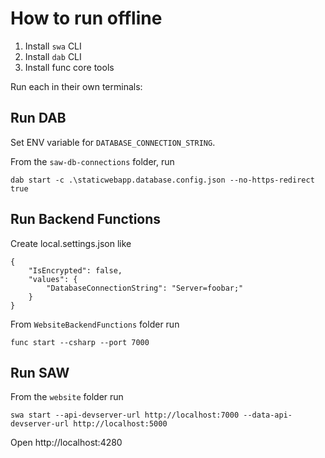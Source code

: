 # How to run offline

1) Install `swa` CLI
1) Install `dab` CLI
1) Install func core tools

Run each in their own terminals:

## Run DAB

Set ENV variable for `DATABASE_CONNECTION_STRING`.

From the `saw-db-connections` folder, run

    dab start -c .\staticwebapp.database.config.json --no-https-redirect true

## Run Backend Functions

Create local.settings.json like

```
{
    "IsEncrypted": false,
    "values": {
        "DatabaseConnectionString": "Server=foobar;"
    }
}
```

From `WebsiteBackendFunctions` folder run

    func start --csharp --port 7000

## Run SAW

From the `website` folder run

    swa start --api-devserver-url http://localhost:7000 --data-api-devserver-url http://localhost:5000


Open http://localhost:4280